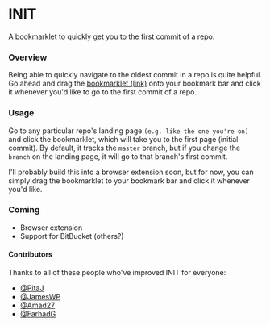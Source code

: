 INIT
====

A <a href="http://farhadg.github.io/init/landing/" target="_blank">bookmarklet</a> to quickly get you to the first commit of a repo.

### Overview

Being able to quickly navigate to the oldest commit in a repo is quite helpful. Go ahead and drag the <a href="http://farhadg.github.io/init/landing/" target="_blank">bookmarklet (link)</a> onto your bookmark bar and click it whenever you'd like to go to the first commit of a repo.

### Usage

Go to any particular repo's landing page `(e.g. like the one you're on)` and click the bookmarklet, which will take you to the first page (initial commit). By default, it tracks the `master` branch, but if you change the `branch` on the landing page, it will go to that branch's first commit.

I'll probably build this into a browser extension soon, but for now, you can simply drag the bookmarklet to your bookmark bar and click it whenever you'd like.

### Coming

- Browser extension
- Support for BitBucket (others?)

#### Contributors

Thanks to all of these people who've improved INIT for everyone:

- [@PitaJ](https://github.com/PitaJ)
- [@JamesWP](https://github.com/JamesWP)
- [@Amad27](https://github.com/Amad27)
- [@FarhadG](https://github.com/FarhadG)

